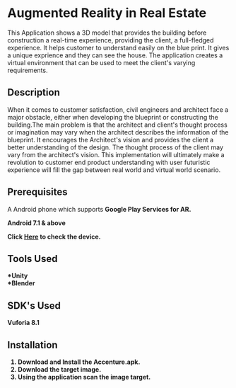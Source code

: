 # Augmented Reality in Real Estate
This Application shows a 3D model that provides the building before construction a real-time experience, providing the client, a full-fledged experience. It helps customer to understand easily on the blue print. It gives a unique exprience and they can see the house. The application creates a virtual environment that can be used to meet the client's varying requirements.

## Description
When it comes to customer satisfaction, civil engineers and architect face a major obstacle, either when developing the blueprint or constructing the building.The main problem is that the architect and client's thought process or imagination may vary when the architect describes the information of the blueprint. It encourages the Architect's vision and provides the client a better understanding of the design. The thought process of the client may vary from the architect's vision. This implementation will ultimately make a revolution to customer end product understanding with user futuristic experience will fill the gap between real world and virtual world scenario.

## Prerequisites
<p>A Android phone which supports <b>Google Play Services for AR<b>.</p>
 
 Android 7.1 & above <br>
 
 Click [Here](https://developers.google.com/ar/discover/supported-devices) to check the device.
  
## Tools Used
*Unity <br>
*Blender

## SDK's Used
Vuforia 8.1

## Installation
1. Download and Install the Accenture.apk.
2. Download the target image.
3. Using the application scan the image target. 
